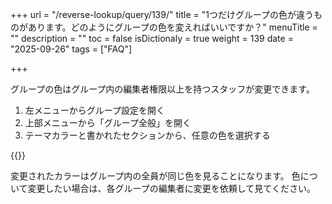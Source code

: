 +++
url = "/reverse-lookup/query/139/"
title = "1つだけグループの色が違うものがあります。どのようにグループの色を変えればいいですか？"
menuTitle = ""
description = ""
toc = false
isDictionaly = true
weight = 139
date = "2025-09-26"
tags = ["FAQ"]

+++

グループの色はグループ内の編集者権限以上を持つスタッフが変更できます。

1. 左メニューからグループ設定を開く
2. 上部メニューから「グループ全般」を開く
3. テーマカラーと書かれたセクションから、任意の色を選択する

{{<iTablet filename="p1" msg="" alice="ok">}}

変更されたカラーはグループ内の全員が同じ色を見ることになります。
色について変更したい場合は、各グループの編集者に変更を依頼して見てください。
